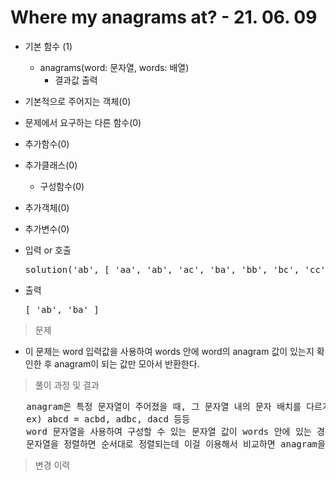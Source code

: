 # Where my anagrams at? - 21. 06. 09

- 기본 함수 (1)
  - anagrams(word: 문자열, words: 배열)
    - 결과값 출력
- 기본적으로 주어지는 객체(0)
- 문제에서 요구하는 다른 함수(0)
- 추가함수(0)
- 추가클래스(0)
  - 구성함수(0)
- 추가객체(0)
- 추가변수(0)

- 입력 or 호출
  <pre>solution('ab', [ 'aa', 'ab', 'ac', 'ba', 'bb', 'bc', 'cc', 'cd' ])</pre>
 
- 출력
  <pre>[ 'ab', 'ba' ]</pre>

> 문제
  - 이 문제는 word 입력값을 사용하여 words 안에 word의 anagram 값이 있는지 확인한 후 anagram이 되는 값만 모아서 반환한다.

> 풀이 과정 및 결과
<pre>
   anagram은 특정 문자열이 주어졌을 때, 그 문자열 내의 문자 배치를 다르게 하면 기존 문자열과 다른 새로운 문자열을 만들 수 있다.
   ex) abcd = acbd, adbc, dacd 등등
   word 문자열을 사용하여 구성할 수 있는 문자열 값이 words 안에 있는 경우 그 값들만 반환한다.
   문자열을 정렬하면 순서대로 정렬되는데 이걸 이용해서 비교하면 anagram을 구할 수 있다.
</pre>

>변경 이력
<pre>
</pre>